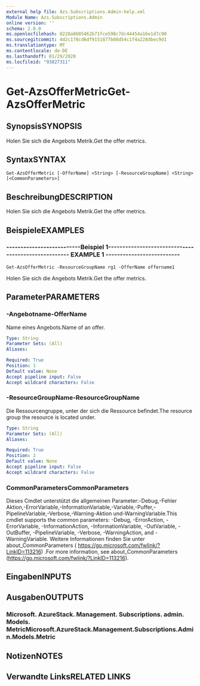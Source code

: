 ```yaml
---
external help file: Azs.Subscriptions.Admin-help.xml
Module Name: Azs.Subscriptions.Admin
online version: ''
schema: 2.0.0
ms.openlocfilehash: 8228a8605462b71fce598c7dc44454a16e1d7c90
ms.sourcegitcommit: 4d2c178cd6df9151877b08d54c1f4a228dbec9d1
ms.translationtype: MT
ms.contentlocale: de-DE
ms.lasthandoff: 01/29/2020
ms.locfileid: "93827311"
---
```

# <span data-ttu-id="05d2f-101">Get-AzsOfferMetric</span><span class="sxs-lookup"><span data-stu-id="05d2f-101">Get-AzsOfferMetric</span></span>

## <span data-ttu-id="05d2f-102">Synopsis</span><span class="sxs-lookup"><span data-stu-id="05d2f-102">SYNOPSIS</span></span>
<span data-ttu-id="05d2f-103">Holen Sie sich die Angebots Metrik.</span><span class="sxs-lookup"><span data-stu-id="05d2f-103">Get the offer metrics.</span></span>

## <span data-ttu-id="05d2f-104">Syntax</span><span class="sxs-lookup"><span data-stu-id="05d2f-104">SYNTAX</span></span>

```
Get-AzsOfferMetric [-OfferName] <String> [-ResourceGroupName] <String> [<CommonParameters>]
```

## <span data-ttu-id="05d2f-105">Beschreibung</span><span class="sxs-lookup"><span data-stu-id="05d2f-105">DESCRIPTION</span></span>
<span data-ttu-id="05d2f-106">Holen Sie sich die Angebots Metrik.</span><span class="sxs-lookup"><span data-stu-id="05d2f-106">Get the offer metrics.</span></span>

## <span data-ttu-id="05d2f-107">Beispiele</span><span class="sxs-lookup"><span data-stu-id="05d2f-107">EXAMPLES</span></span>

### <span data-ttu-id="05d2f-108">--------------------------Beispiel 1--------------------------</span><span class="sxs-lookup"><span data-stu-id="05d2f-108">-------------------------- EXAMPLE 1 --------------------------</span></span>
```
Get-AzsOfferMetric -ResourceGroupName rg1 -OfferName offername1
```

<span data-ttu-id="05d2f-109">Holen Sie sich die Angebots Metrik.</span><span class="sxs-lookup"><span data-stu-id="05d2f-109">Get the offer metrics.</span></span>

## <span data-ttu-id="05d2f-110">Parameter</span><span class="sxs-lookup"><span data-stu-id="05d2f-110">PARAMETERS</span></span>

### <span data-ttu-id="05d2f-111">-Angebotname</span><span class="sxs-lookup"><span data-stu-id="05d2f-111">-OfferName</span></span>
<span data-ttu-id="05d2f-112">Name eines Angebots.</span><span class="sxs-lookup"><span data-stu-id="05d2f-112">Name of an offer.</span></span>

```yaml
Type: String
Parameter Sets: (All)
Aliases: 

Required: True
Position: 1
Default value: None
Accept pipeline input: False
Accept wildcard characters: False
```

### <span data-ttu-id="05d2f-113">-ResourceGroupName</span><span class="sxs-lookup"><span data-stu-id="05d2f-113">-ResourceGroupName</span></span>
<span data-ttu-id="05d2f-114">Die Ressourcengruppe, unter der sich die Ressource befindet.</span><span class="sxs-lookup"><span data-stu-id="05d2f-114">The resource group the resource is located under.</span></span>

```yaml
Type: String
Parameter Sets: (All)
Aliases: 

Required: True
Position: 2
Default value: None
Accept pipeline input: False
Accept wildcard characters: False
```

### <span data-ttu-id="05d2f-115">CommonParameters</span><span class="sxs-lookup"><span data-stu-id="05d2f-115">CommonParameters</span></span>
<span data-ttu-id="05d2f-116">Dieses Cmdlet unterstützt die allgemeinen Parameter:-Debug,-Fehler Aktion,-ErrorVariable,-InformationVariable,-Variable,-Puffer,-PipelineVariable,-Verbose,-Warning-Aktion und-WarningVariable.</span><span class="sxs-lookup"><span data-stu-id="05d2f-116">This cmdlet supports the common parameters: -Debug, -ErrorAction, -ErrorVariable, -InformationAction, -InformationVariable, -OutVariable, -OutBuffer, -PipelineVariable, -Verbose, -WarningAction, and -WarningVariable.</span></span> <span data-ttu-id="05d2f-117">Weitere Informationen finden Sie unter about_CommonParameters ( https://go.microsoft.com/fwlink/?LinkID=113216) .</span><span class="sxs-lookup"><span data-stu-id="05d2f-117">For more information, see about_CommonParameters (https://go.microsoft.com/fwlink/?LinkID=113216).</span></span>

## <span data-ttu-id="05d2f-118">Eingaben</span><span class="sxs-lookup"><span data-stu-id="05d2f-118">INPUTS</span></span>

## <span data-ttu-id="05d2f-119">Ausgaben</span><span class="sxs-lookup"><span data-stu-id="05d2f-119">OUTPUTS</span></span>

### <span data-ttu-id="05d2f-120">Microsoft. AzureStack. Management. Subscriptions. admin. Models. Metric</span><span class="sxs-lookup"><span data-stu-id="05d2f-120">Microsoft.AzureStack.Management.Subscriptions.Admin.Models.Metric</span></span>

## <span data-ttu-id="05d2f-121">Notizen</span><span class="sxs-lookup"><span data-stu-id="05d2f-121">NOTES</span></span>

## <span data-ttu-id="05d2f-122">Verwandte Links</span><span class="sxs-lookup"><span data-stu-id="05d2f-122">RELATED LINKS</span></span>

